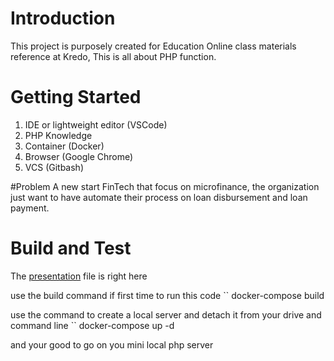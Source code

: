 # Introduction

This project is purposely created for Education Online class materials reference
at Kredo, This is all about PHP function.

# Getting Started

1. IDE or lightweight editor (VSCode)
2. PHP Knowledge
3. Container (Docker)
4. Browser (Google Chrome)
5. VCS (Gitbash)

#Problem A new start FinTech that focus on microfinance, the organization just
want to have automate their process on loan disbursement and loan payment.

# Build and Test

The [presentation](PHPFunctions.pptx) file is right here

use the build command if first time to run this code `` docker-compose build

use the command to create a local server and detach it from your drive and
command line `` docker-compose up -d

and your good to go on you mini local php server
